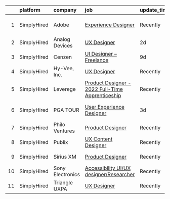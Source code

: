 

|    | platform    | company          | job                                                                                                                                                      | update_time   | location              |
|---:|:------------|:-----------------|:---------------------------------------------------------------------------------------------------------------------------------------------------------|:--------------|:----------------------|
|  1 | SimplyHired | Adobe            | [Experience Designer](https://www.simplyhired.com/job/C1IYer3Ki3_uUAOFdRR3WtCWSepaOP4UJ6AHLwBNJjvdi8AbjOdWaw?q=ux+designer)                              | Recently      | San Francisco, CA     |
|  2 | SimplyHired | Analog Devices   | [UX Designer](https://www.simplyhired.com/job/GAeJFESWHv7QG2Am2eHFmy62klrtsAdorKjb-cs5UI8JudJR9QfAiQ?q=ux+designer)                                      | 2d            | Wilmington, MA        |
|  3 | SimplyHired | Cenzen           | [UI Designer – Freelance](https://www.simplyhired.com/job/YoendQDtRn6-zT2t1SVIT9L-6IofDmMyn8fTlD7qvbuym5OnDMZyxg?q=ux+designer)                          | 9d            | New York, NY          |
|  4 | SimplyHired | Hy-Vee, Inc.     | [UX Designer](https://www.simplyhired.com/job/91fCkVNCwnGC3kROUQjV3XBN-uDrUnSXTt2qHhHxte4i2VS_bgBndA?q=ux+designer)                                      | Recently      | Grimes, IA            |
|  5 | SimplyHired | Leverege         | [Product Designer - 2022 Full-Time Apprenticeship](https://www.simplyhired.com/job/f2PnrkNkoKjnF_c7MsOM41LbDj7RDHIKkfuGC1pKOOPB0dNQ0HmV5w?q=ux+designer) | Recently      | Remote                |
|  6 | SimplyHired | PGA TOUR         | [User Experience Designer](https://www.simplyhired.com/job/SQSp0iamDuAPgf6PmMJJSN0N79IJhROrA9WynJvxI-4_hyMHzDyq3g?q=ux+designer)                         | 3d            | Ponte Vedra Beach, FL |
|  7 | SimplyHired | Philo Ventures   | [Product Designer](https://www.simplyhired.com/job/G0BDI8J2YuPZA4gN93Wypr0UWOzMev9WtboboP9Kc3ZMI1bRDJpGhw?q=ux+designer)                                 | Recently      | Lehi, UT              |
|  8 | SimplyHired | Publix           | [UX Content Designer](https://www.simplyhired.com/job/kMiJ9NKq7cmSo94dEiFZXMYDr5SqyW9HeWhx11b4kHkYDwlJLedX7g?q=ux+designer)                              | Recently      | Lakeland, FL          |
|  9 | SimplyHired | Sirius XM        | [Product Designer](https://www.simplyhired.com/job/2rsA9BF7F85KjaWwGswUYirgG7ktw03P2zML1AEilrwAMsmBx6Ls6A?q=ux+designer)                                 | Recently      | Oakland, CA           |
| 10 | SimplyHired | Sony Electronics | [Accessibility UI/UX designer/Researcher](https://www.simplyhired.com/job/rj2QgQ7T8vCD2rN6izndTx06dW-AYv9TJvz_rJ9AcjJg0pF8fNMJCQ?q=ux+designer)          | Recently      | San Diego, CA         |
| 11 | SimplyHired | Triangle UXPA    | [UX Designer](https://www.simplyhired.com/job/78QeraJkGD0Fl7yMKwQP34ydv1Ult69r8SBB8eA5NE6BngA9Sd6njQ?q=ux+designer)                                      | Recently      | Raleigh, NC           |
